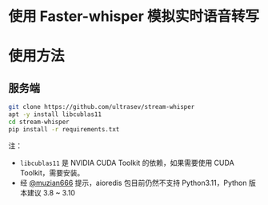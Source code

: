 # 使用 Faster-whisper 模拟实时语音转写



# 使用方法
## 服务端


```bash
git clone https://github.com/ultrasev/stream-whisper
apt -y install libcublas11
cd stream-whisper
pip install -r requirements.txt
```

注：
- `libcublas11` 是 NVIDIA CUDA Toolkit 的依赖，如果需要使用 CUDA Toolkit，需要安装。
- 经 [@muzian666](https://github.com/muzian666) 提示，aioredis 包目前仍然不支持 Python3.11，Python 版本建议 3.8 ~ 3.10

